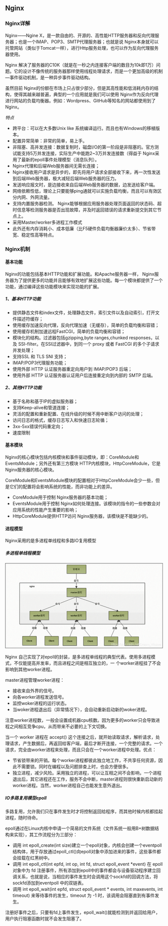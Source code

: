 ##  Nginx
###  Nginx详解
 Nginx——Ngine X，是一款自由的、开源的、高性能HTTP服务器和反向代理服务器；也是一个IMAP、POP3、SMTP代理服务器；也就是说 Nginx本身就可以托管网站（类似于Tomcat一样），进行Http服务处理，也可以作为反向代理服务器使用。

 Nginx 解决了服务器的C10K（就是在一秒之内连接客户端的数目为10k即1万）问题。它的设计不像传统的服务器那样使用线程处理请求，而是一个更加高级的机制—事件驱动机制，是一种异步事件驱动结构。

虽然目前 Nginx的份额在市场上只占很少部分，但是其高性能和低消耗内存的结构，使得其越来越普遍，典型的一个应用就是我们可以使用 Nginx作为反向代理进行网站的负载均衡器。例如：Wordpress、GitHub等知名的网站都使用到了 Nginx。

*特点*
* 跨平台：可以在大多数Unix like 系统编译运行。而且也有Windows的移植版本。 
* 配置异常简单：非常的简单，易上手。 
* 非阻塞、高并发连接：数据复制时，磁盘I/O的第一阶段是非阻塞的。官方测试能支持5万并发连接，实际生产中能跑2~3万并发连接数（得益于 Nginx采用了最新的epoll事件处理模型（消息队列）。 
*  Nginx代理和后端Web服务器间无需长连接； 
*  Nginx接收用户请求是异步的，即先将用户请求全部接收下来，再一次性发送到后端Web服务器，极大减轻后端Web服务器的压力。 
* 发送响应报文时，是边接收来自后端Web服务器的数据，边发送给客户端。 
* 网络依赖性低，理论上只要能够ping通就可以实施负载均衡，而且可以有效区分内网、外网流量。 
* 支持内置服务器检测。 Nginx能够根据应用服务器处理页面返回的状态码、超时信息等检测服务器是否出现故障，并及时返回错误的请求重新提交到其它节点上。 
* 采用Master/worker多进程工作模式 
* 此外还有内存消耗小、成本低廉（比F5硬件负载均衡器廉价太多）、节省带宽、稳定性高等特点。

###  Nginx机制
#### 基本功能

 Nginx的功能包括基本HTTP功能和扩展功能。和Apache服务器一样， Nginx服务器为了提供更多的功能并且能够有效地扩展这些功能。每一个模块都提供了一个功能，通过编译这些功能模块来实现功能的扩展。

##### 1、基本HTTP功能

* 提供静态文件和index文件，处理静态文件，索引文件以及自动索引，打开文件描述符缓存；
* 使用缓存加速反向代理，反向代理加速（无缓存），简单的负载均衡和容错；
* 使用缓存机制加速远程FastCGI，简单的负载均衡和容错；
* 模块化的结构。过滤器包括gzipping,byte ranges,chunked responses，以及 SSI-filter。在SSI过滤器中，到同一个 proxy 或者 FastCGI 的多个子请求并发处理；
* 支持SSL 和 TLS SNI 支持；
* IMAP/POP3代理服务功能；
* 使用外部 HTTP 认证服务器重定向用户到 IMAP/POP3 后端；
* 使用外部 HTTP 认证服务器认证用户后连接重定向到内部的 SMTP 后端。

##### 2、其他HTTP功能

* 基于名称和基于IP的虚拟服务器；
* 支持Keep-alive和管道连接；
* 灵活的配置和重新配置、在线升级的时候不用中断客户访问的处理；
* 访问日志的格式，缓存日志写入和快速日志轮循；
* 3xx-5xx错误代码重定向；
* 速度限制

#### 基本模块
 Nginx的核心模块包括内核模块和事件驱动模块，即：CoreModule和EventsModule；另外还有第三方模块 HTTP内核模块，HttpCoreModule，它是 Nginx服务器的核心模块。

CoreModule和EventsModule模块的配置相对于HttpCoreModule会少一些，但是它们的配置将会影响系统的性能，而非功能上的差异。

* CoreModule用于控制 Nginx服务器的基本功能； 
* EventsModule用于控制 Nginx如何处理连接。该模块的指令的一些参数会对应用系统的性能产生重要的影响； 
* HttpCoreModule提供HTTP访问 Nginx服务器，该模块是不能缺少的。

#### 进程模型
 Nginx采用的是多进程单线程和多路IO复用模型

##### 多进程单线程模型

![model](../imgs/img1.png)

 Nginx 自己实现了对epoll的封装，是多进程单线程的典型代表。使用多进程模式，不仅能提高并发率，而且进程之间是相互独立的，一 个worker进程挂了不会影响到其他worker进程。

master进程管理worker进程：

* 接收来自外界的信号。
* 向各worker进程发送信号。
* 监控woker进程的运行状态。
* 当woker进程退出后（异常情况下），会自动重新启动新的woker进程。

注意worker进程数，一般会设置成机器cpu核数。因为更多的worker只会导致进程之间相互竞争cpu，从而带来不必要的上下文切换。

当一个 worker 进程在 accept() 这个连接之后，就开始读取请求，解析请求，处理请求，产生数据后，再返回给客户端，最后才断开连接，一个完整的请求。一个请求，完全由worker进程来处理，而且只会在一个worker进程中处理。优点：

* 节省锁带来的开销。每个worker进程都彼此独立地工作，不共享任何资源，因此不需要锁。同时在编程以及问题排查上时，也会方便很多。
* 独立进程，减少风险。采用独立的进程，可以让互相之间不会影响，一个进程退出后，其它进程还在工作，服务不会中断，master进程则很快重新启动新的worker进程。当然，worker进程自己也能发生意外退出。

##### IO多路复用模型epoll
多路复用，允许我们只在事件发生时才将控制返回给程序，而其他时候内核都挂起进程，随时待命。

epoll通过在Linux内核中申请一个简易的文件系统（文件系统一般用B+树数据结构来实现），其工作流程分为三部分：

* 调用 int epoll_create(int size)建立一个epoll对象，内核会创建一个eventpoll结构体，用于存放通过epoll_ctl()向epoll对象中添加进来的事件，这些事件都会挂载在红黑树中。
* 调用 int epoll_ctl(int epfd, int op, int fd, struct epoll_event *event) 在 epoll 对象中为 fd 注册事件，所有添加到epoll中的事件都会与设备驱动程序建立回调关系，也就是说，当相应的事件发生时会调用这个sockfd的回调方法，将sockfd添加到eventpoll 中的双链表。
* 调用 int epoll_wait(int epfd, struct epoll_event * events, int maxevents, int timeout) 来等待事件的发生，timeout 为 -1 时，该调用会阻塞直到有事件发生。

注册好事件之后，只要有fd上事件发生，epoll_wait()就能检测到并返回给用户，用户执行阻塞函数时就不会发生阻塞了。
